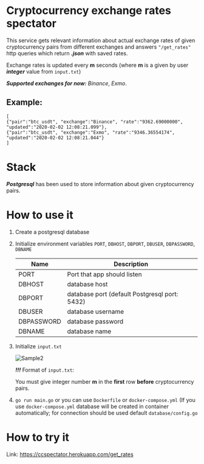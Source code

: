 # Cryptocurrency exchange rates spectator

This service gets relevant information about actual exchange rates of given cryptocurrency pairs from different exchanges and answers `"/get_rates"` http queries which return **_.json_** with saved rates.

Exchange rates is updated every **m** seconds (where **m** is a given by user **_integer_** value from `input.txt`)

**_Supported exchanges for now:_** _Binance_, _Exmo_.

## Example:
```
[
{"pair":"btc_usdt", "exchange":"Binance", "rate":"9362.69000000", "updated":"2020-02-02 12:08:21.099"}, 
{"pair":"btc_usdt", "exchange":"Exmo", "rate":"9346.36554174", "updated":"2020-02-02 12:08:21.044"}
]
```

# Stack

**_Postgresql_** has been used to store information about given cryptocurrency pairs.

# How to use it

1. Create a postgresql database

2. Initialize environment variables `PORT`, `DBHOST`, `DBPORT`, `DBUSER`, `DBPASSWORD`, `DBNAME`

      Name | Description
      -----|------------
      PORT | Port that app should listen
      DBHOST | database host
      DBPORT | database port (default Postgresql port: 5432)
      DBUSER  | database username
      DBPASSWORD | database password
      DBNAME | database name

3. Initialize `input.txt` 

      ![Sample2](https://sun9-32.userapi.com/c205828/v205828442/51021/MroGCQwTVXo.jpg)

      **_!!!_** Format of `input.txt`:

      You must give integer number **m** in the **first** row **before** cryptocurrency pairs.
4. `go run main.go` or you can use `Dockerfile` or `docker-compose.yml` (If you use `docker-compose.yml` database will be created in container automatically; for connection should be used default `database/config.go`
  
# How to try it

Link: https://ccspectator.herokuapp.com/get_rates

